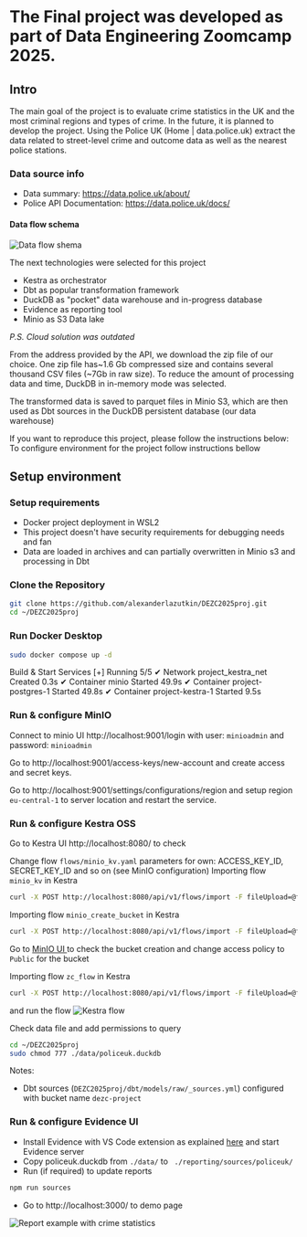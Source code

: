 
# The Final project was developed as part of Data Engineering Zoomcamp 2025.
## Intro
The main goal of the project is to evaluate crime statistics in the UK and the most criminal regions and types of crime.
In the future, it is planned to develop the project. 
Using the Police UK (Home | data.police.uk) extract the data related to street-level crime and outcome data as well as the nearest police stations. 

### Data source info
- Data summary:  https://data.police.uk/about/
- Police API Documentation: https://data.police.uk/docs/


#### Data flow schema
![Data flow shema](/img/Data%20flow%20schema.png "Data flow shema")

The next technologies were selected for this project
- Kestra as orchestrator
- Dbt as popular transformation framework
- DuckDB as "pocket" data warehouse and in-progress database
- Evidence as reporting tool
- Minio as S3 Data lake

_P.S. Cloud solution was outdated_

From the address provided by the API, we download the zip file of our choice. One zip file has~1.6 Gb compressed size and contains several thousand CSV files (~7Gb in raw size). To reduce the amount of processing data and time, DuckDB in in-memory mode was selected. 

The transformed data is saved to parquet files in Minio S3, which are then used as Dbt sources in the DuckDB persistent database (our data warehouse)

If you want to reproduce this project, please follow the instructions below:
To configure environment for the project follow instructions bellow

## Setup environment

### Setup requirements
- Docker project deployment in WSL2
- This project doesn't have security requirements for debugging needs and fan
- Data are loaded in archives and can partially overwritten in Minio s3 and processing in Dbt

### Clone the Repository
```sh
git clone https://github.com/alexanderlazutkin/DEZC2025proj.git
cd ~/DEZC2025proj
```

### Run Docker Desktop
```sh
sudo docker compose up -d
```

Build & Start Services
[+] Running 5/5
 ✔ Network project_kestra_net    Created                                                         0.3s
 ✔ Container minio               Started                                                        49.9s
 ✔ Container project-postgres-1  Started                                                        49.8s
 ✔ Container project-kestra-1    Started                                                         9.5s


### Run & configure MinIO
Connect to minio UI http://localhost:9001/login with user: `minioadmin` and password: `minioadmin`
 
Go to http://localhost:9001/access-keys/new-account and create access and secret keys. 

Go to http://localhost:9001/settings/configurations/region and setup region `eu-central-1` to server location and restart the service.

### Run & configure Kestra OSS
Go to Kestra UI http://localhost:8080/ to check 

Change flow `flows/minio_kv.yaml` parameters for own: ACCESS_KEY_ID, SECRET_KEY_ID and so on (see MinIO configuration) 
Importing flow  `minio_kv` in Kestra
```sh
curl -X POST http://localhost:8080/api/v1/flows/import -F fileUpload=@flows/dezc_project.minio_kv.yaml
```

Importing flow `minio_create_bucket` in Kestra 
```sh
curl -X POST http://localhost:8080/api/v1/flows/import -F fileUpload=@flows/dezc_project.minio_create_bucket.yaml
```
Go to [MinIO UI ](http://localhost:9001/buckets/dezc-project/admin/summary)to check the bucket creation and change access policy to `Public` for the bucket 

Importing flow `zc_flow` in Kestra 
```sh
curl -X POST http://localhost:8080/api/v1/flows/import -F fileUpload=@flows/dezc_project.zc_flow.yaml
``` 
and run the flow
![Kestra flow](/img/Kestra%20flow.png "Kestra flow")

Check data file and add permissions to query
```sh
cd ~/DEZC2025proj
sudo chmod 777 ./data/policeuk.duckdb
```
Notes:
- Dbt sources  (`DEZC2025proj/dbt/models/raw/_sources.yml`) configured with bucket name `dezc-project`


### Run & configure Evidence UI 
- Install Evidence with VS Code extension as explained [here](https://docs.evidence.dev/install-evidence/ ) and start Evidence server
- Copy policeuk.duckdb from `./data/` to ` ./reporting/sources/policeuk/`
- Run (if required) to update reports
```bash
npm run sources
```
- Go to http://localhost:3000/ to demo page

![Report example with crime statistics](/img/Example.png "Report example with crime statistics")
